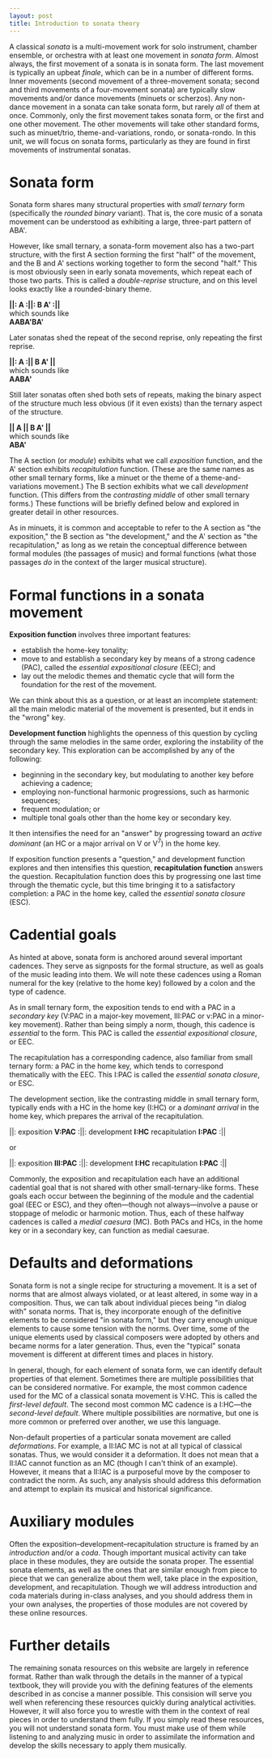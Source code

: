 ```yaml
---
layout: post
title: Introduction to sonata theory
---
```


A classical *sonata* is a multi-movement work for solo instrument, chamber ensemble, or orchestra with at least one movement in *sonata form*. Almost always, the first movement of a sonata is in sonata form. The last movement is typically an upbeat *finale*, which can be in a number of different forms. Inner movements (second movement of a three-movement sonata; second and third movements of a four-movement sonata) are typically slow movements and/or dance movements (minuets or scherzos). Any non-dance movement in a sonata can take sonata form, but rarely *all* of them at once. Commonly, only the first movement takes sonata form, or the first and one other movement. The other movements will take other standard forms, such as minuet/trio, theme-and-variations, rondo, or sonata-rondo. In this unit, we will focus on sonata forms, particularly as they are found in first movements of instrumental sonatas.


# Sonata form #

Sonata form shares many structural properties with *small ternary* form (specifically the *rounded binary* variant). That is, the core music of a sonata movement can be understood as exhibiting a large, three-part pattern of ABA'.

However, like small ternary, a sonata-form movement also has a two-part structure, with the first A section forming the first "half" of the movement, and the B and A' sections working together to form the second "half." This is most obviously seen in early sonata movements, which repeat each of those two parts. This is called a *double-reprise* structure, and on this level looks exactly like a rounded-binary theme.

**||: A :||: B A' :||**  
which sounds like  
**AABA'BA'**

Later sonatas shed the repeat of the second reprise, only repeating the first reprise.

**||: A :|| B A' ||**  
which sounds like  
**AABA'**

Still later sonatas often shed both sets of repeats, making the binary aspect of the structure much less obvious (if it even exists) than the ternary aspect of the structure.

**|| A || B A' ||**  
which sounds like  
**ABA'**

The A section (or *module*) exhibits what we call *exposition* function, and the A' section exhibits *recapitulation* function. (These are the same names as other small ternary forms, like a minuet or the theme of a theme-and-variations movement.) The B section exhibits what we call *development* function. (This differs from the *contrasting middle* of other small ternary forms.) These functions will be briefly defined below and explored in greater detail in other resources.

As in minuets, it is common and acceptable to refer to the A section as "the exposition," the B section as "the development," and the A' section as "the recapitulation," as long as we retain the conceptual difference between formal modules (the passages of music) and formal functions (what those passages *do* in the context of the larger musical structure).

# Formal functions in a sonata movement #

**Exposition function** involves three important features:

- establish the home-key tonality;  
- move to and establish a secondary key by means of a strong cadence (PAC), called the *essential expositional closure* (EEC); and  
- lay out the melodic themes and thematic cycle that will form the foundation for the rest of the movement.

We can think about this as a question, or at least an incomplete statement: all the main melodic material of the movement is presented, but it ends in the "wrong" key.

**Development function** highlights the openness of this question by cycling through the same melodies in the same order, exploring the instability of the secondary key. This exploration can be accomplished by any of the following:

- beginning in the secondary key, but modulating to another key before achieving a cadence;  
- employing non-functional harmonic progressions, such as harmonic sequences;  
- frequent modulation; or  
- multiple tonal goals other than the home key or secondary key.

It then intensifies the need for an "answer" by progressing toward an *active dominant* (an HC or a major arrival on V or V<sup>7</sup>) in the home key. 

If exposition function presents a "question," and development function explores and then intensifies this question, **recapitulation function** answers the question. Recapitulation function does this by progressing one last time through the thematic cycle, but this time bringing it to a satisfactory completion: a PAC in the home key, called the *essential sonata closure* (ESC).

# Cadential goals #

As hinted at above, sonata form is anchored around several important cadences. They serve as signposts for the formal structure, as well as goals of the music leading into them. We will note these cadences using a Roman numeral for the key (relative to the home key) followed by a colon and the type of cadence. 

As in small ternary form, the exposition tends to end with a PAC in a *secondary key* (V:PAC in a major-key movement, III:PAC or v:PAC in a minor-key movement). Rather than being simply a norm, though, this cadence is *essential* to the form. This PAC is called the *essential expositional closure*, or EEC.

The recapitulation has a corresponding cadence, also familiar from small ternary form: a PAC in the home key, which tends to correspond thematically with the EEC. This I:PAC is called the *essential sonata closure*, or ESC.

The development section, like the contrasting middle in small ternary form, typically ends with a HC in the home key (I:HC) or a *dominant arrival* in the home key, which prepares the arrival of the recapitulation.

||: exposition **V:PAC** :||: development **I:HC** recapitulation **I:PAC** :||

or

||: exposition **III:PAC** :||: development **I:HC** recapitulation **I:PAC** :||

Commonly, the exposition and recapitulation each have an additional cadential goal that is not shared with other small-ternary-like forms. These goals each occur between the beginning of the module and the cadential goal (EEC or ESC), and they often—though not always—involve a pause or stoppage of melodic or harmonic motion. Thus, each of these halfway cadences is called a *medial caesura* (MC). Both PACs and HCs, in the home key or in a secondary key, can function as medial caesurae.

# Defaults and deformations #

Sonata form is not a single recipe for structuring a movement. It is a set of norms that are almost always violated, or at least altered, in some way in a composition. Thus, we can talk about individual pieces being "in dialog with" sonata norms. That is, they incorporate enough of the definitive elements to be considered "in sonata form," but they carry enough unique elements to cause some tension with the norms. Over time, some of the unique elements used by classical composers were adopted by others and became norms for a later generation. Thus, even the "typical" sonata movement is different at different times and places in history.

In general, though, for each element of sonata form, we can identify default properties of that element. Sometimes there are multiple possibilities that can be considered normative. For example, the most common cadence used for the MC of a classical sonata movement is V:HC. This is called the *first-level default*. The second most common MC cadence is a I:HC—the *second-level default*. Where multiple possibilities are normative, but one is more common or preferred over another, we use this language.

Non-default properties of a particular sonata movement are called *deformations*. For example, a II:IAC MC is not at all typical of classical sonatas. Thus, we would consider it a deformation. It does not mean that a II:IAC cannot function as an MC (though I can't think of an example). However, it means that a II:IAC is a purposeful move by the composer to contradict the norm. As such, any analysis should address this deformation and attempt to explain its musical and historical significance.

# Auxiliary modules #

Often the exposition–development–recapitulation structure is framed by an *introduction* and/or a *coda*. Though important musical activity can take place in these modules, they are outside the sonata proper. The essential sonata elements, as well as the ones that are similar enough from piece to piece that we can generalize about them well, take place in the exposition, development, and recapitulation. Though we will address introduction and coda materials during in-class analyses, and you should address them in your own analyses, the properties of those modules are not covered by these online resources.

# Further details #

The remaining sonata resources on this website are largely in reference format. Rather than walk through the details in the manner of a typical textbook, they will provide you with the defining features of the elements described in as concise a manner possible. This consision will serve you well when referencing these resources quickly during analytical activities. However, it will also force you to wrestle with them in the context of real pieces in order to understand them fully. If you simply read these resources, you will not understand sonata form. You must make use of them while listening to and analyzing music in order to assimilate the information and develop the skills necessary to apply them musically.
